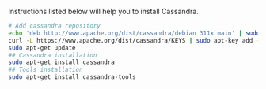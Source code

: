 Instructions listed below will help you to install Cassandra.

```bash
# Add cassandra repository
echo 'deb http://www.apache.org/dist/cassandra/debian 311x main' | sudo tee --append /etc/apt/sources.list.d/cassandra.list > /dev/null
curl -L https://www.apache.org/dist/cassandra/KEYS | sudo apt-key add -
sudo apt-get update
## Cassandra installation
sudo apt-get install cassandra
## Tools installation
sudo apt-get install cassandra-tools
```